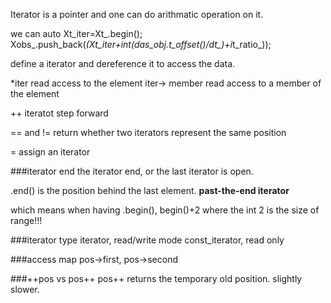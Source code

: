 Iterator is a pointer and one can do arithmatic operation on it.

we can
auto Xt_iter=Xt_.begin();
Xobs_.push_back(*(Xt_iter+int(das_obj.t_offset()/dt_)+i*t_ratio_));

define a iterator and dereference it to access the data.

*iter read access to the element
iter-> member read access to a member of the element

++ iteratot step forward

== and != return whether two iterators represent the same position

= assign an iterator

###iterator end
the iterator end, or the last iterator is open.

.end() is the position behind the last element. **past-the-end iterator**

which means when having .begin(), begin()+2 where the int 2 is the size of range!!!

###iterator type
iterator, read/write mode
const_iterator, read only

###access map
pos->first, pos->second

###++pos vs pos++
pos++ returns the temporary old position. slightly slower.